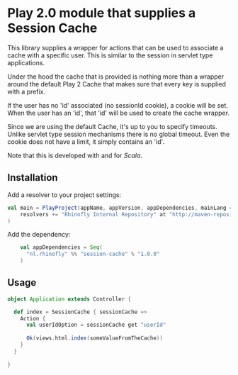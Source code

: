 Play 2.0 module that supplies a Session Cache
=============================================

This library supplies a wrapper for actions that can be used to associate a 
cache with a specific user. This is similar to the session in servlet type 
applications.

Under the hood the cache that is provided is nothing more than a wrapper 
around the default Play 2 Cache that makes sure that every key is supplied 
with a prefix.

If the user has no 'id' associated (no sessionId cookie), a cookie will be 
set. When the user has an 'id', that 'id' will be used to create the cache 
wrapper. 

Since we are using the default Cache, it's up to you to specify timeouts. 
Unlike servlet type session mechanisms there is no global timeout. Even 
the cookie does not have a limit, it simply contains an 'id'.


Note that this is developed with and for *Scala*.

Installation
------------

Add a resolver to your project settings:

``` scala
val main = PlayProject(appName, appVersion, appDependencies, mainLang = SCALA).settings(
    resolvers += "Rhinofly Internal Repository" at "http://maven-repository.rhinofly.net:8081/artifactory/libs-release-local"
)
```

Add the dependency:

``` scala
	val appDependencies = Seq(
      "nl.rhinofly" %% "session-cache" % "1.0.0"
    )
```

Usage 
------------

``` scala
object Application extends Controller {

  def index = SessionCache { sessionCache =>
    Action {
      val userIdOption = sessionCache get "userId"
    
      Ok(views.html.index(someValueFromTheCache))
    }
  }
  
}
```